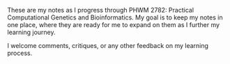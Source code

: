 These are my notes as I progress through PHWM 2782: Practical Computational Genetics and Bioinformatics. My goal is to keep my notes in one place, where they are ready for me to expand on them as I further my learning journey.


I welcome comments, critiques, or any other feedback on my learning process.
